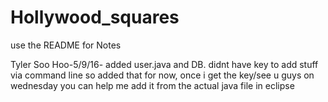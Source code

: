 # Hollywood_squares

use the README for Notes

Tyler Soo Hoo-5/9/16- added user.java and DB. didnt have key to add stuff via command line so added that for now, once i get the key/see u guys on wednesday you can help me add it from the actual java file in eclipse 

